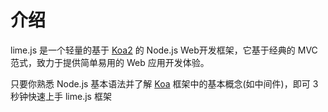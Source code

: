 # 介绍


lime.js 是一个轻量的基于 [Koa2](https://koa.bootcss.com/) 的 Node.js Web开发框架，它基于经典的 MVC 范式，致力于提供简单易用的 Web 应用开发体验。

只要你熟悉 Node.js 基本语法并了解 [Koa](https://koa.bootcss.com/) 框架中的基本概念(如中间件)，即可 3 秒钟快速上手 lime.js 框架
